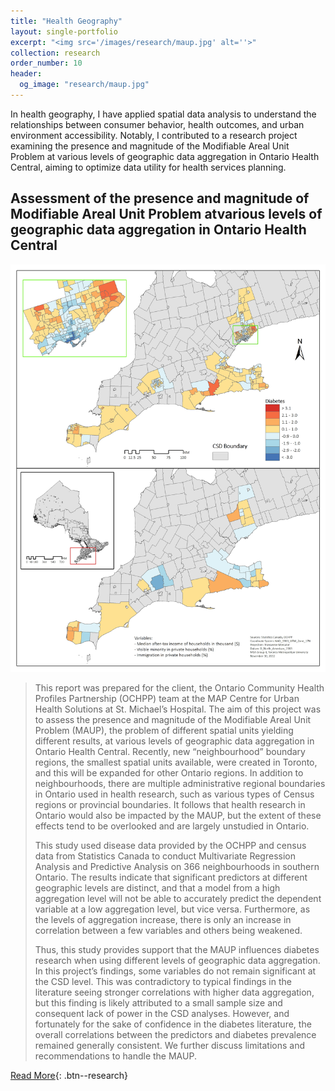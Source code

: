 ```yaml
---
title: "Health Geography"
layout: single-portfolio
excerpt: "<img src='/images/research/maup.jpg' alt=''>"
collection: research
order_number: 10
header: 
  og_image: "research/maup.jpg"
---
```



In health geography, I have applied spatial data analysis to understand the relationships between consumer behavior, health outcomes, and urban environment accessibility. Notably, I contributed to a research project examining the presence and magnitude of the Modifiable Areal Unit Problem at various levels of geographic data aggregation in Ontario Health Central, aiming to optimize data utility for health services planning.



## Assessment of the presence and magnitude of Modifiable Areal Unit Problem atvarious levels of geographic data aggregation in Ontario Health Central

![](/images/research/maup.jpg)

> This report was prepared for the client, the Ontario Community Health Profiles Partnership (OCHPP) team at the MAP Centre for Urban Health Solutions at St. Michael’s Hospital. The aim of this project was to assess the presence and magnitude of the Modifiable Areal Unit Problem (MAUP), the problem of different spatial units yielding different results, at various levels of geographic data aggregation in Ontario Health Central. Recently, new “neighbourhood” boundary regions, the smallest spatial units available, were created in Toronto, and this will be expanded for other Ontario regions. In addition to neighbourhoods, there are multiple administrative regional boundaries in Ontario used in health research, such as various types of Census regions or provincial boundaries. It follows that health research in Ontario would also be impacted by the MAUP, but the extent of these effects tend to be overlooked and are largely unstudied in Ontario.
> 
> This study used disease data provided by the OCHPP and census data from Statistics Canada to conduct Multivariate Regression Analysis and Predictive Analysis on 366 neighbourhoods in southern Ontario. The results indicate that significant predictors at different geographic levels are distinct, and that a model from a high aggregation level will not be able to accurately predict the dependent variable at a low aggregation level, but vice versa. Furthermore, as the levels of aggregation increase, there is only an increase in correlation between a few variables and others being weakened.
> 
> Thus, this study provides support that the MAUP influences diabetes research when using different levels of geographic data aggregation. In this project’s findings, some variables do not remain significant at the CSD level. This was contradictory to typical findings in the literature seeing stronger correlations with higher data aggregation, but this finding is likely attributed to a small sample size and consequent lack of power in the CSD analyses. However, and fortunately for the sake of confidence in the diabetes literature, the overall correlations between the predictors and diabetes prevalence remained generally consistent. We further discuss limitations and recommendations to handle the MAUP.

[Read More](/files/pdf/research/maup.pdf){: .btn--research}
